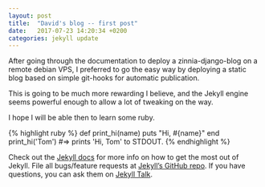 ```yaml
---
layout: post
title:  "David's blog -- first post"
date:   2017-07-23 14:20:34 +0200
categories: jekyll update
---
```

After going through the documentation to deploy a zinnia-django-blog
on a remote debian VPS, I preferred to go the easy way by deploying 
a static blog based on simple git-hooks for automatic publication.

This is going to be much more rewarding I believe, and the Jekyll
engine seems powerful enough to allow a lot of tweaking on the way.

I hope I will be able then to learn some ruby.

{% highlight ruby %}
def print_hi(name)
  puts "Hi, #{name}"
end
print_hi('Tom')
#=> prints 'Hi, Tom' to STDOUT.
{% endhighlight %}

Check out the [Jekyll docs][jekyll-docs] for more info on how to get the most out of Jekyll. File all bugs/feature requests at [Jekyll’s GitHub repo][jekyll-gh]. If you have questions, you can ask them on [Jekyll Talk][jekyll-talk].

[jekyll-docs]: https://jekyllrb.com/docs/home
[jekyll-gh]:   https://github.com/jekyll/jekyll
[jekyll-talk]: https://talk.jekyllrb.com/
